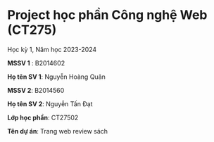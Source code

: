 # Project học phần Công nghệ Web (CT275)

Học kỳ 1, Năm học 2023-2024

**MSSV 1** : B2014602   

**Họ tên SV 1**: Nguyễn Hoàng Quân

**MSSV 2**: B2014560 

**Họ tên SV 2**: Nguyễn Tấn Đạt

**Lớp học phần**: CT27502

**Tên dự án**: Trang web review sách

